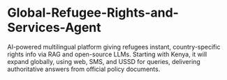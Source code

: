 # Global-Refugee-Rights-and-Services-Agent
AI-powered multilingual platform giving refugees instant, country-specific rights info via RAG and open-source LLMs. Starting with Kenya, it will expand globally, using web, SMS, and USSD for queries, delivering authoritative answers from official policy documents.
